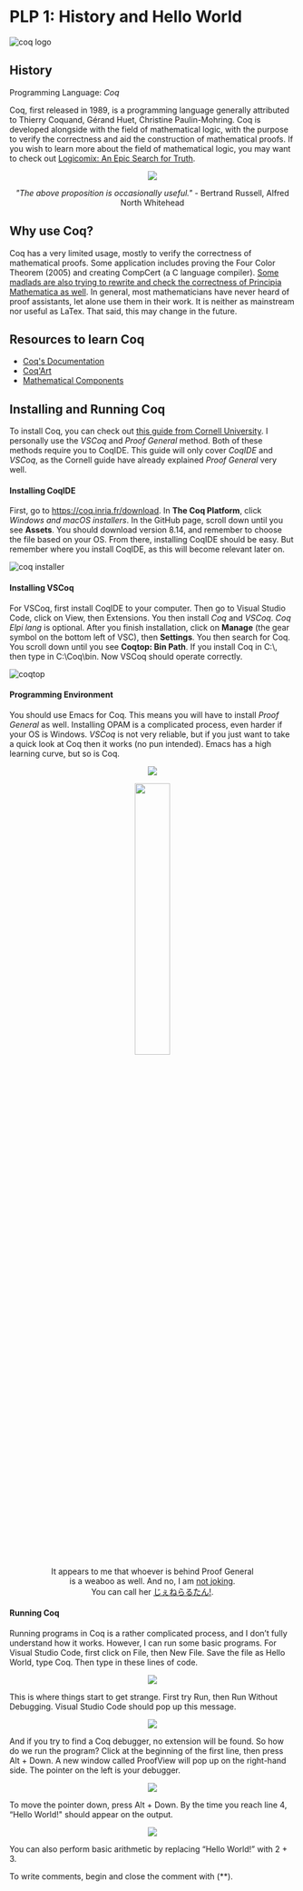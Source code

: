 # PLP 1: History and Hello World
![coq logo](https://user-images.githubusercontent.com/69715622/155648126-cd417df1-1c22-4d99-839b-db7e0bf79c53.png)

## History
Programming Language: *Coq*

Coq, first released in 1989, is a programming language generally attributed to Thierry Coquand, Gérand Huet, Christine Paulin-Mohring. Coq is developed alongside with the field of mathematical logic, with the purpose to verify the correctness and aid the construction of mathematical proofs. If you wish to learn more about the field of mathematical logic, you may want to check out [Logicomix: An Epic Search for Truth](https://readcomiconline.li/Comic/Logicomix/TPB?id=124918).

<p align="center">
  <img src="https://user-images.githubusercontent.com/69715622/155842197-c2bb62cd-8365-40e1-9c2d-b983f2f19df0.png" />
</p>
<p align="center">
  <i>"The above proposition is occasionally useful."</i> - Bertrand Russell, Alfred North Whitehead
</p>

## Why use Coq?

Coq has a very limited usage, mostly to verify the correctness of mathematical proofs. Some application includes proving the Four Color Theorem (2005) and creating CompCert (a C language compiler). [Some madlads are also trying to rewrite and check the correctness of Principia Mathematica as well](https://www.principiarewrite.com/). In general, most mathematicians have never heard of proof assistants, let alone use them in their work. It is neither as mainstream nor useful as LaTex. That said, this may change in the future.

## Resources to learn Coq
- [Coq's Documentation](https://coq.inria.fr/distrib/current/refman/index.html)
- [Coq'Art](http://www.cse.chalmers.se/research/group/logic/TypesSS05/resources/coq/CoqArt/)
- [Mathematical Components](https://math-comp.github.io/#:~:text=Mathematical%20Components%20are%20libraries%20of,(Feit%2DThompson)%20Theorem.)

## Installing and Running Coq
To install Coq, you can check out [this guide from Cornell University](https://www.cs.cornell.edu/courses/cs4160/2020sp/install_coq.html). I personally use the <i>VSCoq</i> and <i>Proof General</i> method. Both of these methods require you to CoqIDE. This guide will only cover *CoqIDE* and *VSCoq*, as the Cornell guide have already explained *Proof General* very well.

#### Installing CoqIDE
First, go to https://coq.inria.fr/download. In **The Coq Platform**, click *Windows and macOS installers*. In the GitHub page, scroll down until you see **Assets**. You should download version 8.14, and remember to choose the file based on your OS. From there, installing CoqIDE should be easy. But remember where you install CoqIDE, as this will become relevant later on.

![coq installer](https://user-images.githubusercontent.com/69715622/155843457-c8f74942-cccb-4591-a316-7257b536913e.JPG)

#### Installing VSCoq
For VSCoq, first install CoqIDE to your computer. Then go to Visual Studio Code, click on View, then Extensions. You then install *Coq* and *VSCoq*. *Coq Elpi lang* is optional. After you finish installation, click on **Manage** (the gear symbol on the bottom left of VSC), then **Settings**. You then search for Coq. You scroll down until you see **Coqtop: Bin Path**. If you install Coq in C:\\, then type in C:\Coq\bin. Now VSCoq should operate correctly.

![coqtop](https://user-images.githubusercontent.com/69715622/155843603-a69edb6a-a73e-48f9-a247-826e35c6d1b6.JPG)

#### Programming Environment
You should use Emacs for Coq. This means you will have to install *Proof General* as well. Installing OPAM is a complicated process, even harder if your OS is Windows. *VSCoq* is not very reliable, but if you just want to take a quick look at Coq then it works (no pun intended). Emacs has a high learning curve, but so is Coq. 
<p align="center">
  <img src="https://user-images.githubusercontent.com/69715622/155851692-a4e2b45a-2a5f-4a63-9b6f-e20772bcd49a.png" />
 </p>
<p align="center">
  
  <img src="https://user-images.githubusercontent.com/69715622/155843937-cef2e03c-a12e-4557-a743-4b984aee2409.png" width="35%" height="35%" />
</p>
<p align="center">
It appears to me that whoever is behind Proof General<br> is a weaboo as well. And no, I am <a href="https://github.com/yoshihiro503/generaltan">not <a href="http://proofcafe.org/wiki/Generaltan">joking</a>.<br> You can call her <a href="https://youzicha.tumblr.com/post/145836286669/in-lastest-version-of-proof-general-the-mascot-is">じぇねらるたん!</a>.
</p>

#### Running Coq
Running programs in Coq is a rather complicated process, and I don’t fully understand how it works. However, I can run some basic programs.
For Visual Studio Code, first click on File, then New File. Save the file as Hello World, type Coq. Then type in these lines of code.
  
<p align="center">
  <img src="https://user-images.githubusercontent.com/69715622/155844559-3beba53d-f012-40e5-8be3-5c869c8a5dd0.JPG" />
</p>

This is where things start to get strange. First try Run, then Run Without Debugging. Visual Studio Code should pop up this message.

<p align="center">
  <img src="https://user-images.githubusercontent.com/69715622/155844606-ec78a10b-4548-43e9-a6dd-835aab646203.JPG" />
</p>

And if you try to find a Coq debugger, no extension will be found. So how do we run the program? 
Click at the beginning of the first line, then press Alt + Down. A new window called ProofView will pop up on the right-hand side. 
The pointer on the left is your debugger.

<p align="center">
  <img src="https://user-images.githubusercontent.com/69715622/155844691-6fbd921b-2c9e-49a2-9920-955ce70f5cf9.JPG" />
</p>

To move the pointer down, press Alt + Down. By the time you reach line 4, “Hello World!" should appear on the output.

<p align="center">
  <img src="https://user-images.githubusercontent.com/69715622/155844726-619a6cef-78b3-4add-abb4-2daf1893bec7.JPG" />
</p>

You can also perform basic arithmetic by replacing “Hello World!” with 2 + 3.
  
To write comments, begin and close the comment with (**).
